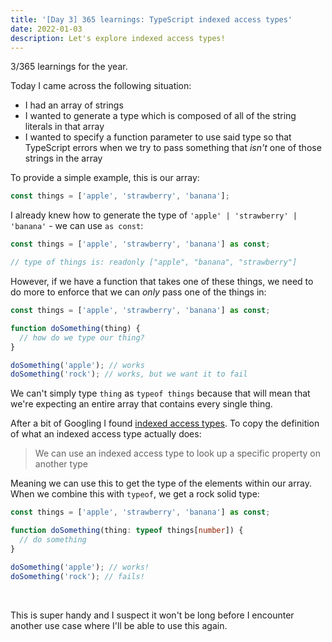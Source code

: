 ```yaml
---
title: '[Day 3] 365 learnings: TypeScript indexed access types'
date: 2022-01-03
description: Let's explore indexed access types!
---
```


3/365 learnings for the year.

Today I came across the following situation:

- I had an array of strings
- I wanted to generate a type which is composed of all of the string literals in that array
- I wanted to specify a function parameter to use said type so that TypeScript errors when we try to pass something that _isn't_ one of those strings in the array

To provide a simple example, this is our array:

```typescript
const things = ['apple', 'strawberry', 'banana'];
```

I already knew how to generate the type of `'apple' | 'strawberry' | 'banana'` - we can use `as const`:

```typescript
const things = ['apple', 'strawberry', 'banana'] as const;

// type of things is: readonly ["apple", "banana", "strawberry"]
```

However, if we have a function that takes one of these things, we need to do more to enforce that we can _only_ pass one of the things in:

```typescript
const things = ['apple', 'strawberry', 'banana'] as const;

function doSomething(thing) {
  // how do we type our thing?
}

doSomething('apple'); // works
doSomething('rock'); // works, but we want it to fail
```

We can't simply type `thing` as `typeof things` because that will mean that we're expecting an entire array that contains every single thing.

After a bit of Googling I found [indexed access types](https://www.typescriptlang.org/docs/handbook/2/indexed-access-types.html). To copy the definition of what an indexed access type actually does:

> We can use an indexed access type to look up a specific property on another type

Meaning we can use this to get the type of the elements within our array. When we combine this with `typeof`, we get a rock solid type:

```typescript
const things = ['apple', 'strawberry', 'banana'] as const;

function doSomething(thing: typeof things[number]) {
  // do something
}

doSomething('apple'); // works!
doSomething('rock'); // fails!
```

<br />

This is super handy and I suspect it won't be long before I encounter another use case where I'll be able to use this again.
